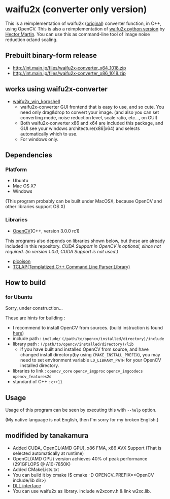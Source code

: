 # waifu2x (converter only version)

This is a reimplementation of waifu2x ([original](https://github.com/nagadomi/waifu2x)) converter function, in C++, using OpenCV.
This is also a reimplementation of [waifu2x python version](https://marcan.st/transf/waifu2x.py) by [Hector Martin](https://marcan.st/blog/).
You can use this as command-line tool of image noise reduction or/and scaling.


## Prebuilt binary-form release

- http://int.main.jp/files/waifu2x-converter_x64_1018.zip
- http://int.main.jp/files/waifu2x-converter_x86_1018.zip

## works using waifu2x-converter

 * [waifu2x_win_koroshell](http://inatsuka.com/extra/koroshell/)
   - waifu2x-converter GUI frontend that is easy to use, and so cute. You need only drag&drop to convert your image. (and also you can set converting mode, noise reduction level, scale ratio, etc..., on GUI)
   - Both waifu2x-converter x86 and x64 are included this package, and GUI see your windows architecture(x86|x64) and selects automatically which to use. 
   - For windows only.


## Dependencies

### Platform

 * Ubuntu
 * Mac OS X?
 * Windows
 
(This program probably can be built under MacOSX, because OpenCV and other libraries support OS X)

### Libraries

 * [OpenCV](http://opencv.org/)(C++, version 3.0.0 rc1)

This programs also depends on libraries shown below, but these are already included in this repository.
*CUDA Support in OpenCV is optional, since not required. (in version 1.0.0, CUDA Support is not used.)*

 * [picojson](https://github.com/kazuho/picojson)
 * [TCLAP(Templatized C++ Command Line Parser Library)](http://tclap.sourceforge.net/)

## How to build

### for Ubuntu

Sorry, under construction...

These are hints for building :

 * I recommend to install OpenCV from sources. (build instruction is found [here](http://opencv.org/quickstart.html))
 * include path : `include/` `(/path/to/opencv/installed/directory)/include`
 * library path : `(/path/to/opencv/installed/directory)/lib` 
     - if you have built and installed OpenCV from source, and have changed install directory(by using `CMAKE_INSTALL_PREFIX`), you may need to set environment variable `LD_LIBRARY_PATH` for your OpenCV installed directory.
 * libraries to link : `opencv_core` `opencv_imgproc` `opencv_imgcodecs` `opencv_features2d`
 * standard of C++ : `c++11`



## Usage

Usage of this program can be seen by executing this with `--help` option.



(My native language is not English, then I'm sorry for my broken English.)

## modifided by tanakamura
 * Added CUDA, OpenCL(AMD GPU), x86 FMA, x86 AVX Support (That is selected automatically at runtime)
  * OpenCL(AMD GPU) version achieves 40% of peak performance (291GFLOPS @ A10-7850K)
 * Added CMakeLists.txt
  * You can build it by cmake ($ cmake -D OPENCV_PREFIX=&lt;OpenCV include/lib dir&gt;)
 * [DLL interface](src/w2xconv.h)
  * You can use waifu2x as library. include w2xconv.h & link w2xc.lib.
